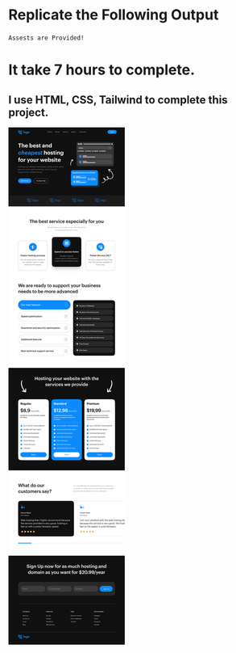 # Replicate the Following Output

`Assests are Provided!`
# It take 7 hours to complete.
## I use HTML, CSS, Tailwind to complete this project.

![Project 2](./Hosting%20Landing%20Page.png)
